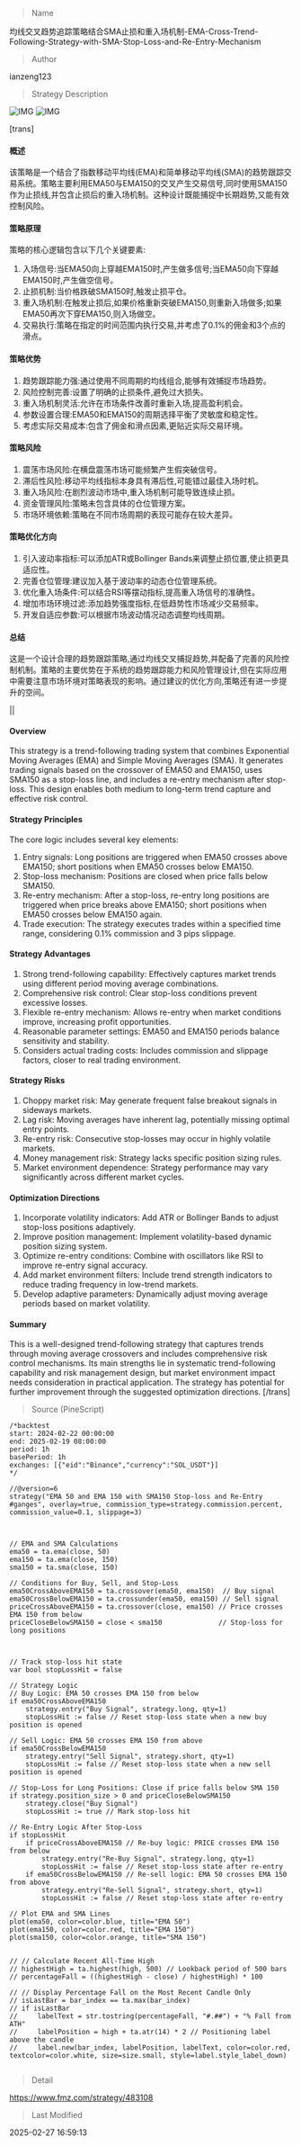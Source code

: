 
> Name

均线交叉趋势追踪策略结合SMA止损和重入场机制-EMA-Cross-Trend-Following-Strategy-with-SMA-Stop-Loss-and-Re-Entry-Mechanism

> Author

ianzeng123

> Strategy Description

![IMG](https://www.fmz.com/upload/asset/2d981f562f3e2283cf2d6.png)
![IMG](https://www.fmz.com/upload/asset/2d896603b43d244513380.png)

[trans]
#### 概述
该策略是一个结合了指数移动平均线(EMA)和简单移动平均线(SMA)的趋势跟踪交易系统。策略主要利用EMA50与EMA150的交叉产生交易信号,同时使用SMA150作为止损线,并包含止损后的重入场机制。这种设计既能捕捉中长期趋势,又能有效控制风险。

#### 策略原理
策略的核心逻辑包含以下几个关键要素:
1. 入场信号:当EMA50向上穿越EMA150时,产生做多信号;当EMA50向下穿越EMA150时,产生做空信号。
2. 止损机制:当价格跌破SMA150时,触发止损平仓。
3. 重入场机制:在触发止损后,如果价格重新突破EMA150,则重新入场做多;如果EMA50再次下穿EMA150,则入场做空。
4. 交易执行:策略在指定的时间范围内执行交易,并考虑了0.1%的佣金和3个点的滑点。

#### 策略优势
1. 趋势跟踪能力强:通过使用不同周期的均线组合,能够有效捕捉市场趋势。
2. 风险控制完善:设置了明确的止损条件,避免过大损失。
3. 重入场机制灵活:允许在市场条件改善时重新入场,提高盈利机会。
4. 参数设置合理:EMA50和EMA150的周期选择平衡了灵敏度和稳定性。
5. 考虑实际交易成本:包含了佣金和滑点因素,更贴近实际交易环境。

#### 策略风险
1. 震荡市场风险:在横盘震荡市场可能频繁产生假突破信号。
2. 滞后性风险:移动平均线指标本身具有滞后性,可能错过最佳入场时机。
3. 重入场风险:在剧烈波动市场中,重入场机制可能导致连续止损。
4. 资金管理风险:策略未包含具体的仓位管理方案。
5. 市场环境依赖:策略在不同市场周期的表现可能存在较大差异。

#### 策略优化方向
1. 引入波动率指标:可以添加ATR或Bollinger Bands来调整止损位置,使止损更具适应性。
2. 完善仓位管理:建议加入基于波动率的动态仓位管理系统。
3. 优化重入场条件:可以结合RSI等摆动指标,提高重入场信号的准确性。
4. 增加市场环境过滤:添加趋势强度指标,在低趋势性市场减少交易频率。
5. 开发自适应参数:可以根据市场波动情况动态调整均线周期。

#### 总结
这是一个设计合理的趋势跟踪策略,通过均线交叉捕捉趋势,并配备了完善的风险控制机制。策略的主要优势在于系统的趋势跟踪能力和风险管理设计,但在实际应用中需要注意市场环境对策略表现的影响。通过建议的优化方向,策略还有进一步提升的空间。

||

#### Overview
This strategy is a trend-following trading system that combines Exponential Moving Averages (EMA) and Simple Moving Averages (SMA). It generates trading signals based on the crossover of EMA50 and EMA150, uses SMA150 as a stop-loss line, and includes a re-entry mechanism after stop-loss. This design enables both medium to long-term trend capture and effective risk control.

#### Strategy Principles
The core logic includes several key elements:
1. Entry signals: Long positions are triggered when EMA50 crosses above EMA150; short positions when EMA50 crosses below EMA150.
2. Stop-loss mechanism: Positions are closed when price falls below SMA150.
3. Re-entry mechanism: After a stop-loss, re-entry long positions are triggered when price breaks above EMA150; short positions when EMA50 crosses below EMA150 again.
4. Trade execution: The strategy executes trades within a specified time range, considering 0.1% commission and 3 pips slippage.

#### Strategy Advantages
1. Strong trend-following capability: Effectively captures market trends using different period moving average combinations.
2. Comprehensive risk control: Clear stop-loss conditions prevent excessive losses.
3. Flexible re-entry mechanism: Allows re-entry when market conditions improve, increasing profit opportunities.
4. Reasonable parameter settings: EMA50 and EMA150 periods balance sensitivity and stability.
5. Considers actual trading costs: Includes commission and slippage factors, closer to real trading environment.

#### Strategy Risks
1. Choppy market risk: May generate frequent false breakout signals in sideways markets.
2. Lag risk: Moving averages have inherent lag, potentially missing optimal entry points.
3. Re-entry risk: Consecutive stop-losses may occur in highly volatile markets.
4. Money management risk: Strategy lacks specific position sizing rules.
5. Market environment dependence: Strategy performance may vary significantly across different market cycles.

#### Optimization Directions
1. Incorporate volatility indicators: Add ATR or Bollinger Bands to adjust stop-loss positions adaptively.
2. Improve position management: Implement volatility-based dynamic position sizing system.
3. Optimize re-entry conditions: Combine with oscillators like RSI to improve re-entry signal accuracy.
4. Add market environment filters: Include trend strength indicators to reduce trading frequency in low-trend markets.
5. Develop adaptive parameters: Dynamically adjust moving average periods based on market volatility.

#### Summary
This is a well-designed trend-following strategy that captures trends through moving average crossovers and includes comprehensive risk control mechanisms. Its main strengths lie in systematic trend-following capability and risk management design, but market environment impact needs consideration in practical application. The strategy has potential for further improvement through the suggested optimization directions.
[/trans]



> Source (PineScript)

``` pinescript
/*backtest
start: 2024-02-22 00:00:00
end: 2025-02-19 08:00:00
period: 1h
basePeriod: 1h
exchanges: [{"eid":"Binance","currency":"SOL_USDT"}]
*/

//@version=6
strategy("EMA 50 and EMA 150 with SMA150 Stop-loss and Re-Entry #ganges", overlay=true, commission_type=strategy.commission.percent, commission_value=0.1, slippage=3)



// EMA and SMA Calculations
ema50 = ta.ema(close, 50)
ema150 = ta.ema(close, 150)
sma150 = ta.sma(close, 150)

// Conditions for Buy, Sell, and Stop-Loss
ema50CrossAboveEMA150 = ta.crossover(ema50, ema150)  // Buy signal
ema50CrossBelowEMA150 = ta.crossunder(ema50, ema150) // Sell signal
priceCrossAboveEMA150 = ta.crossover(close, ema150) // Price crosses EMA 150 from below
priceCloseBelowSMA150 = close < sma150              // Stop-loss for long positions



// Track stop-loss hit state
var bool stopLossHit = false

// Strategy Logic
// Buy Logic: EMA 50 crosses EMA 150 from below
if ema50CrossAboveEMA150 
    strategy.entry("Buy Signal", strategy.long, qty=1)
    stopLossHit := false // Reset stop-loss state when a new buy position is opened

// Sell Logic: EMA 50 crosses EMA 150 from above
if ema50CrossBelowEMA150 
    strategy.entry("Sell Signal", strategy.short, qty=1)
    stopLossHit := false // Reset stop-loss state when a new sell position is opened

// Stop-Loss for Long Positions: Close if price falls below SMA 150
if strategy.position_size > 0 and priceCloseBelowSMA150
    strategy.close("Buy Signal")
    stopLossHit := true // Mark stop-loss hit

// Re-Entry Logic After Stop-Loss
if stopLossHit 
    if priceCrossAboveEMA150 // Re-buy logic: PRICE crosses EMA 150 from below
        strategy.entry("Re-Buy Signal", strategy.long, qty=1)
        stopLossHit := false // Reset stop-loss state after re-entry
    if ema50CrossBelowEMA150 // Re-sell logic: EMA 50 crosses EMA 150 from above
        strategy.entry("Re-Sell Signal", strategy.short, qty=1)
        stopLossHit := false // Reset stop-loss state after re-entry

// Plot EMA and SMA Lines
plot(ema50, color=color.blue, title="EMA 50")
plot(ema150, color=color.red, title="EMA 150")
plot(sma150, color=color.orange, title="SMA 150")


// // Calculate Recent All-Time High
// highestHigh = ta.highest(high, 500) // Lookback period of 500 bars
// percentageFall = ((highestHigh - close) / highestHigh) * 100

// // Display Percentage Fall on the Most Recent Candle Only
// isLastBar = bar_index == ta.max(bar_index)
// if isLastBar
//     labelText = str.tostring(percentageFall, "#.##") + "% Fall from ATH"
//     labelPosition = high + ta.atr(14) * 2 // Positioning label above the candle
//     label.new(bar_index, labelPosition, labelText, color=color.red, textcolor=color.white, size=size.small, style=label.style_label_down)


```

> Detail

https://www.fmz.com/strategy/483108

> Last Modified

2025-02-27 16:59:13
